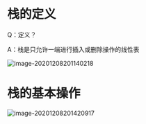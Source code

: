 # 栈的定义
Q：定义？

A：栈是只允许一端进行插入或删除操作的线性表



![image-20201208201140218](https://gitee.com/llillz/images/raw/master/image-20201208201140218.png)

# 栈的基本操作

![image-20201208201420917](https://gitee.com/llillz/images/raw/master/image-20201208201420917.png)

